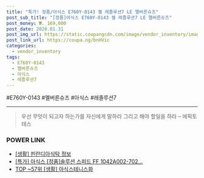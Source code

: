 ```yaml
--- 
title: "특가! 정품/아식스 E760Y-0143 젤 레졸루션7 LE 멜버른슈즈" 
post_sub_title: "[정품]아식스 E760Y-0143 젤 레졸루션7 LE 멜버른슈즈" 
post_money: ₩. 169,000 
post_date: 2020.01.31 
post_img_url: https://static.coupangcdn.com/image/vendor_inventory/images/2018/07/03/14/1/6e2259c5-196b-4e81-ab3b-5350317cf7a3.jpg 
post_link_url: https://coupa.ng/bnHVic 
categories: 
  - vendor_inventory 
tags: 
  - E760Y-0143 
  - 멜버른슈즈 
  - 아식스 
  - 레졸루션7 
--- 
```

  #E760Y-0143 #멜버른슈즈 #아식스 #레졸루션7 
<hr> 

> 우선 무엇이 되고자 하는가를 자신에게 말하라 그리고 해야 할일을 하라 – 에픽토테스 


### POWER LINK

* <a href="https://blog.naver.com/santokki14/221765267256" target="_blank"> [생활] 핀란디아식탁 정보 </a>
* <a href="https://blog.naver.com/santokki14/221791260521" target="_blank">[특가] 아식스 [정품]솔루션 스피드 FF 1042A002-702...</a>
* <a href="https://blog.naver.com/an0733/221790905534" target="_blank"> TOP ~57위 [생활] 아식스테니스화</a>
